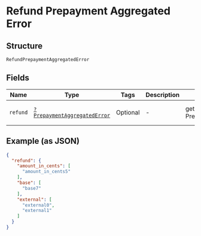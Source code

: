 
# Refund Prepayment Aggregated Error

## Structure

`RefundPrepaymentAggregatedError`

## Fields

| Name | Type | Tags | Description | Getter | Setter |
|  --- | --- | --- | --- | --- | --- |
| `refund` | [`?PrepaymentAggregatedError`](../../doc/models/prepayment-aggregated-error.md) | Optional | - | getRefund(): ?PrepaymentAggregatedError | setRefund(?PrepaymentAggregatedError refund): void |

## Example (as JSON)

```json
{
  "refund": {
    "amount_in_cents": [
      "amount_in_cents5"
    ],
    "base": [
      "base7"
    ],
    "external": [
      "external0",
      "external1"
    ]
  }
}
```

